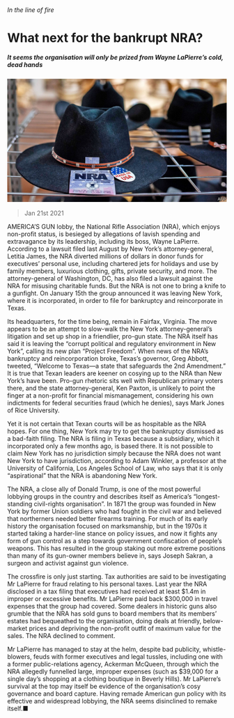 ###### In the line of fire

# What next for the bankrupt NRA? 

##### It seems the organisation will only be prized from Wayne LaPierre’s cold, dead hands 

![image](images/20210123_USP006_0.jpg) 

> Jan 21st 2021 


AMERICA’S GUN lobby, the National Rifle Association (NRA), which enjoys non-profit status, is besieged by allegations of lavish spending and extravagance by its leadership, including its boss, Wayne LaPierre. According to a lawsuit filed last August by New York’s attorney-general, Letitia James, the NRA diverted millions of dollars in donor funds for executives’ personal use, including chartered jets for holidays and use by family members, luxurious clothing, gifts, private security, and more. The attorney-general of Washington, DC, has also filed a lawsuit against the NRA for misusing charitable funds. But the NRA is not one to bring a knife to a gunfight. On January 15th the group announced it was leaving New York, where it is incorporated, in order to file for bankruptcy and reincorporate in Texas.


Its headquarters, for the time being, remain in Fairfax, Virginia. The move appears to be an attempt to slow-walk the New York attorney-general’s litigation and set up shop in a friendlier, pro-gun state. The NRA itself has said it is leaving the “corrupt political and regulatory environment in New York”, calling its new plan “Project Freedom”. When news of the NRA’s bankruptcy and reincorporation broke, Texas’s governor, Greg Abbott, tweeted, “Welcome to Texas—a state that safeguards the 2nd Amendment.” It is true that Texan leaders are keener on cosying up to the NRA than New York’s have been. Pro-gun rhetoric sits well with Republican primary voters there, and the state attorney-general, Ken Paxton, is unlikely to point the finger at a non-profit for financial mismanagement, considering his own indictments for federal securities fraud (which he denies), says Mark Jones of Rice University.



Yet it is not certain that Texan courts will be as hospitable as the NRA hopes. For one thing, New York may try to get the bankruptcy dismissed as a bad-faith filing. The NRA is filing in Texas because a subsidiary, which it incorporated only a few months ago, is based there. It is not possible to claim New York has no jurisdiction simply because the NRA does not want New York to have jurisdiction, according to Adam Winkler, a professor at the University of California, Los Angeles School of Law, who says that it is only “aspirational” that the NRA is abandoning New York.


The NRA, a close ally of Donald Trump, is one of the most powerful lobbying groups in the country and describes itself as America’s “longest-standing civil-rights organisation”. In 1871 the group was founded in New York by former Union soldiers who had fought in the civil war and believed that northerners needed better firearms training. For much of its early history the organisation focused on marksmanship, but in the 1970s it started taking a harder-line stance on policy issues, and now it fights any form of gun control as a step towards government confiscation of people’s weapons. This has resulted in the group staking out more extreme positions than many of its gun-owner members believe in, says Joseph Sakran, a surgeon and activist against gun violence.


The crossfire is only just starting. Tax authorities are said to be investigating Mr LaPierre for fraud relating to his personal taxes. Last year the NRA disclosed in a tax filing that executives had received at least $1.4m in improper or excessive benefits. Mr LaPierre paid back $300,000 in travel expenses that the group had covered. Some dealers in historic guns also grumble that the NRA has sold guns to board members that its members’ estates had bequeathed to the organisation, doing deals at friendly, below-market prices and depriving the non-profit outfit of maximum value for the sales. The NRA declined to comment.


Mr LaPierre has managed to stay at the helm, despite bad publicity, whistle-blowers, feuds with former executives and legal tussles, including one with a former public-relations agency, Ackerman McQueen, through which the NRA allegedly funnelled large, improper expenses (such as $39,000 for a single day’s shopping at a clothing boutique in Beverly Hills). Mr LaPierre’s survival at the top may itself be evidence of the organisation’s cosy governance and board capture. Having remade American gun policy with its effective and widespread lobbying, the NRA seems disinclined to remake itself.■

